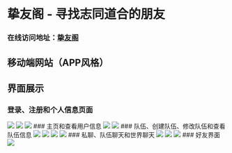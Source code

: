# 挚友阁 - 寻找志同道合的朋友
### 在线访问地址：[挚友阁](http://zhiyouge.top) 
## 移动端网站（APP风格）
## 界面展示
### 登录、注册和个人信息页面
<img src="https://github.com/zyf127/partner-match/blob/main/img/1.png" />
<img src="https://github.com/zyf127/partner-match/blob/main/img/2.png" />
<img src="https://github.com/zyf127/partner-match/blob/main/img/3.png" />
### 主页和查看用户信息
<img src="https://github.com/zyf127/partner-match/blob/main/img/4.png" />
<img src="https://github.com/zyf127/partner-match/blob/main/img/5.png" />
### 队伍、创建队伍、修改队伍和查看队伍信息
<img src="https://github.com/zyf127/partner-match/blob/main/img/6.png" />
<img src="https://github.com/zyf127/partner-match/blob/main/img/7.png" />
<img src="https://github.com/zyf127/partner-match/blob/main/img/8.png" />
<img src="https://github.com/zyf127/partner-match/blob/main/img/9.png" />
### 私聊、队伍聊天和世界聊天
<img src="https://github.com/zyf127/partner-match/blob/main/img/10.png" />
<img src="https://github.com/zyf127/partner-match/blob/main/img/11.png" />
<img src="https://github.com/zyf127/partner-match/blob/main/img/12.png" />
### 好友界面
<img src="https://github.com/zyf127/partner-match/blob/main/img/13.png" />
